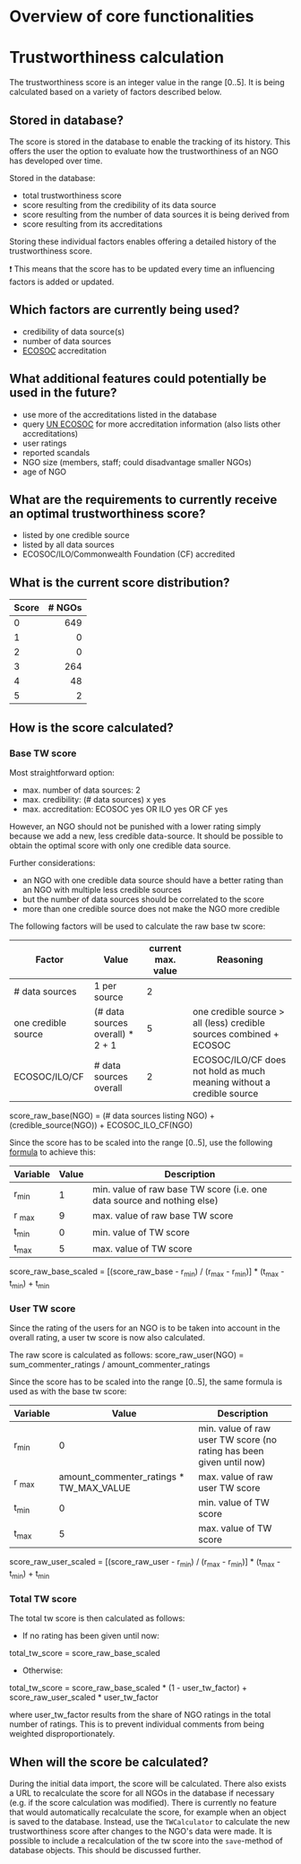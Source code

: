 # Overview of core functionalities

# Trustworthiness calculation

The trustworthiness score is an integer value in the range [0..5]. It is being calculated based on a variety of factors 
described below.

## Stored in database?
The score is stored in the database to enable the tracking of its history. This offers the user the option to evaluate
how the trustworthiness of an NGO has developed over time.

Stored in the database:
- total trustworthiness score
- score resulting from the credibility of its data source
- score resulting from the number of data sources it is being derived from
- score resulting from its accreditations

Storing these individual factors enables offering a detailed history of the trustworthiness score.

:exclamation: This means that the score has to be updated every time an influencing factors is added or updated.

## Which factors are currently being used?

- credibility of data source(s)
- number of data sources
- [ECOSOC](https://csonet.org/?menu=100) accreditation 


## What additional features could potentially be used in the future?
- use more of the accreditations listed in the database
- query [UN ECOSOC](https://esango.un.org/civilsociety/displayConsultativeStatusSearch.do?method=search&sessionCheck=false)
for more accreditation information (also lists other accreditations)
- user ratings
- reported scandals
- NGO size (members, staff; could disadvantage smaller NGOs)
- age of NGO

## What are the requirements to currently receive an optimal trustworthiness score? 

- listed by one credible source
- listed by all data sources
- ECOSOC/ILO/Commonwealth Foundation (CF) accredited


## What is the current score distribution?
| Score | # NGOs |
| ----- | ------: |
| 0 | 649 |
| 1 | 0 |
| 2 | 0 |
| 3 | 264 |
| 4 | 48 |
| 5 | 2 |


## How is the score calculated?

### Base TW score

Most straightforward option:
- max. number of data sources: 2
- max. credibility: (# data sources) x yes
- max. accreditation: ECOSOC yes OR ILO yes OR CF yes

However, an NGO should not be punished with a lower rating simply because we add a new, less credible data-source.
It should be possible to obtain the optimal score with only one credible data source.

Further considerations:
- an NGO with one credible data source should have a better rating than an NGO with multiple less credible sources
- but the number of data sources should be correlated to the score
- more than one credible source does not make the NGO more credible


The following factors will be used to calculate the raw base tw score:

| Factor                | Value                        | current max. value |Reasoning |
| --------------------- | ----------------------------- | -------- | --------- |
| # data sources        | 1 per source | 2 | |
| one credible source   | (# data sources overall) * 2 + 1  | 5 | one credible source > all (less) credible sources combined + ECOSOC |
| ECOSOC/ILO/CF              | # data sources overall | 2 | ECOSOC/ILO/CF does not hold as much meaning without a credible source |


score_raw_base(NGO) = (# data sources listing NGO) + (credible_source(NGO)) + ECOSOC_ILO_CF(NGO)

Since the score has to be scaled into the range [0..5], use the following [formula](https://stats.stackexchange.com/questions/281162/scale-a-number-between-a-range/281164) to achieve this:

| Variable | Value | Description |
| -------- | ----- | ----------- |
| r<sub>min</sub> | 1 | min. value of raw base TW score (i.e. one data source and nothing else) |
| r <sub>max</sub> | 9 | max. value of raw base TW score |
| t<sub>min</sub> | 0 | min. value of TW score |
| t<sub>max</sub> | 5 | max. value of TW score |

score_raw_base_scaled = [(score_raw_base - r<sub>min</sub>) / (r<sub>max</sub> - r<sub>min</sub>)] * (t<sub>max</sub> - t<sub>min</sub>) + t<sub>min</sub>

### User TW score

Since the rating of the users for an NGO is to be taken into account in the overall rating, a user tw score is now also calculated.

The raw score is calculated as follows:
score_raw_user(NGO) = sum_commenter_ratings / amount_commenter_ratings

Since the score has to be scaled into the range [0..5], the same formula is used as with the base tw score:

| Variable | Value | Description |
| -------- | ----- | ----------- |
| r<sub>min</sub> | 0 | min. value of raw user TW score (no rating has been given until now) |
| r <sub>max</sub> | amount_commenter_ratings * TW_MAX_VALUE | max. value of raw user TW score |
| t<sub>min</sub> | 0 | min. value of TW score |
| t<sub>max</sub> | 5 | max. value of TW score |

score_raw_user_scaled = [(score_raw_user - r<sub>min</sub>) / (r<sub>max</sub> - r<sub>min</sub>)] * (t<sub>max</sub> - t<sub>min</sub>) + t<sub>min</sub>

### Total TW score

The total tw score is then calculated as follows:
* If no rating has been given until now:

total_tw_score = score_raw_base_scaled

* Otherwise:

total_tw_score = score_raw_base_scaled * (1 - user_tw_factor) + score_raw_user_scaled * user_tw_factor

where user_tw_factor results from the share of NGO ratings in the total number of ratings.
This is to prevent individual comments from being weighted disproportionately.

## When will the score be calculated?
During the initial data import, the score will be calculated. There also exists a URL to recalculate the score for all
 NGOs in the database if necessary (e.g. if the score calculation was modified). There is currently no feature that would 
 automatically recalculate the score, for example when an object is saved to the database. Instead, use the `TWCalculator`
 to calculate the new trustworthiness score after changes to the NGO's data were made.
 It is possible to include a recalculation of the tw score into the `save`-method of database objects. This should be 
 discussed further.